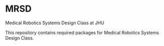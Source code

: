 # MRSD
Medical Robotics Systems Design Class at JHU

This repository contains required packages for Medical Robotics Systems Design Class. 
